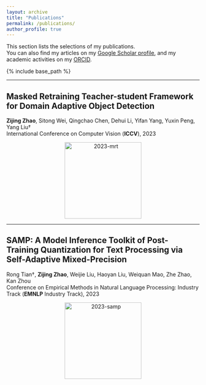 ```yaml
---
layout: archive
title: "Publications"
permalink: /publications/
author_profile: true
---
```


This section lists the selections of my publications.  
You can also find my articles on my <u><a href="https://scholar.google.com/citations?user=frRNkzkAAAAJ">Google Scholar profile</a></u>, and my academic activities on my <u><a href="https://orcid.org/0000-0001-9810-1122">ORCID</a></u>.  

{% include base_path %}

---

## Masked Retraining Teacher-student Framework for Domain Adaptive Object Detection  
**Zijing Zhao**, Sitong Wei, Qingchao Chen, Dehui Li, Yifan Yang, Yuxin Peng, Yang Liu†  
International Conference on Computer Vision (**ICCV**), 2023  
<div align="center">
  <img src="https://jeremyzhao1998.github.io/images/2023-mrt.png" alt="2023-mrt" width="200" />
</div>

---

## SAMP: A Model Inference Toolkit of Post-Training Quantization for Text Processing via Self-Adaptive Mixed-Precision
Rong Tian†, **Zijing Zhao**, Weijie Liu, Haoyan Liu, Weiquan Mao, Zhe Zhao, Kan Zhou  
Conference on Empirical Methods in Natural Language Processing: Industry Track (**EMNLP** Industry Track), 2023  
<div align="center">
  <img src="https://jeremyzhao1998.github.io/images/2023-samp.png" alt="2023-samp" width="200" />
</div>
